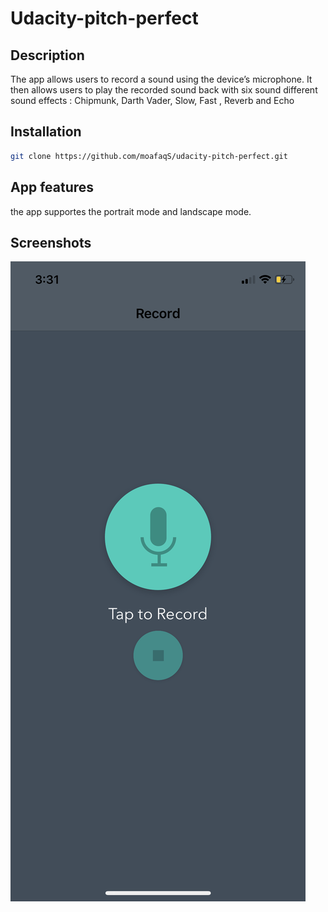 # Udacity-pitch-perfect

## Description 
The app allows users to record a sound using the device’s microphone. It then allows users to play the recorded sound back 
with six sound different sound effects : Chipmunk, Darth Vader, Slow, Fast , Reverb and Echo 


## Installation
```bash
git clone https://github.com/moafaqS/udacity-pitch-perfect.git
```

## App features

the app supportes the portrait mode and landscape mode. 

## Screenshots

![record view controller](https://raw.githubusercontent.com/moafaqS/udacity-pitch-perfect/master/screenshots/IMG_1545.PNG)









